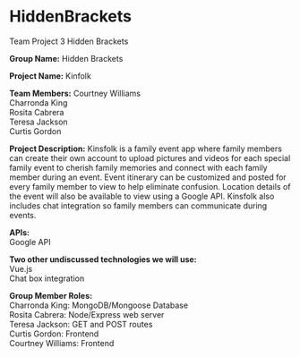 # HiddenBrackets
Team Project 3 Hidden Brackets


<b>Group Name:</b> Hidden Brackets <br/>

<b>Project Name:</b> Kinfolk <br/>

<b>Team Members:</b> 
Courtney Williams<br/> 
Charronda King<br/> 
Rosita Cabrera<br/> 
Teresa Jackson<br/> 
Curtis Gordon<br/>


<b>Project Description:</b> Kinsfolk is a family event app where family members can create their own account to upload pictures and videos for each special family event to cherish family memories and connect with each family member during an event. Event itinerary can be customized and posted for every family member to view to help eliminate confusion. Location details of the event will also be available to view using a Google API. Kinsfolk also includes chat integration so family members can communicate during events.<br/>

<b>APIs:</b> <br/>
Google API <br/>

<b>Two other undiscussed technologies we will use:</b> <br/>
Vue.js<br/>
Chat box integration <br/>


<b>Group Member Roles:</b> <br/>
Charronda King: MongoDB/Mongoose Database <br/>
Rosita Cabrera: Node/Express web server <br/>
Teresa Jackson: GET and POST routes <br/>
Curtis Gordon: Frontend <br/>
Courtney Williams: Frontend <br/>
